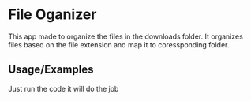 
# File Oganizer

This app made to organize the files in the downloads folder. It organizes files based on the file extension and map it to coressponding folder.


## Usage/Examples

Just run the code it will do the job 

